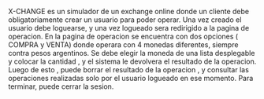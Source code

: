 X-CHANGE es un simulador de un exchange online donde un cliente debe obligatoriamente crear un usuario para poder operar.
Una vez creado el usuario debe loguearse, y una vez logueado sera redirigido a la pagina de operacion.
En la pagina de operacion se encuentra con dos opciones ( COMPRA y VENTA) donde operara con 4 monedas diferentes, siempre contra pesos argentinos.
Se debe elegir la moneda de una lista desplegable y colocar la cantidad , y el sistema le devolvera el resultado de la operacion.
Luego de esto , puede borrar el resultado de la operacion , y consultar las operaciones realizadas solo por el usuario logueado en ese momento.
Para terminar, puede cerrar la sesion.


